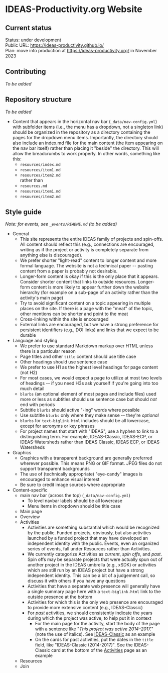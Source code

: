 # IDEAS-Productivity.org Website

## Current status
Status: under development
<br>
Public URL: https://ideas-productivity.github.io/
<br>
Plan: move into production at https://ideas-productivity.org/ in November 2023

## Contributing

*To be added*

## Repository structure

*To be added*

* Content that appears in the horizontal nav bar (`_data/nav-config.yml`) with subfolder items (i.e., the menu has a dropdown, not a singleton link) should be organized in the repository as a directory containing the pages for the dropdown menu items.  Importantly, the directory should also include an index.md file for the main content (the item appearing on the nav bar itself) rather than placing it "beside" the directory.  This will allow the breadcrumbs to work properly. In other words, something like this:
    - `resources/index.md`
    - `resources/item1.md`
    - `resources/item2.md`
<br>rather than<br>
    - `resources.md`
    - `resources/item1.md`
    - `resources/item2.md`

## Style guide

*Note: for events, see `_events/README.md` (to be added)*

* General
    * This site represents the entire IDEAS family of projects and spin-offs.  All content should reflect this (e.g., connections are encouraged, writing as if the project or activity is completely separate from anything else is discouraged).
    * We prefer shorter "light-read" content to longer content and more formal language.  The website is not a technical paper -- pasting content from a paper is probably not desirable.
    * Longer-form content is okay if this is the only place that it appears. Consider shorter content that links to outside resources.  Longer-form content is more likely to appear further down the website hierarchy (for example on a sub-page of an activity rather than the activity's main page)
    * Try to avoid significant content on a topic appearing in multiple places on the site.  If there is a page with the "meat" of the topic, other mentions can be shorter and point to the meat
    * Cross-linking within the site is encouraged
    * External links are encouraged, but we have a strong preference for persistent identifiers (e.g., DOI links) and links that we expect to be durable
* Language and styling
    * We prefer to use standard Markdown markup over HTML unless there is a particular reason
    * Page titles and other `title` content should use title case
    * Other headings should use sentence case
    * We prefer to use H1 as the highest level headings for page content (not H2)
    * For most cases, we would expect a page to utilize at most two levels of headings -- if you need H3s ask yourself if you're going into too much detail
    * `blurbs` (an optional element of most pages and include files) used more or less as subtitles should use sentence case but should *not* end with periods
    * Subtitle `blurbs` should active "-ing" words where possible
    * Use subtitle `blurbs` only where they make sense -- they're *optional*
    * `blurbs` for `text-biglink.html` includes should be all lowercase, except for acronyms or key phrases
    * For project names that start with "IDEAS", use a hyphen to link to a distinguishing term.  For example, IDEAS-Classic, IDEAS-ECP, or IDEAS-Watersheds rather than IDEAS Classic, IDEAS ECP, or IDEAS Watersheds
* Graphics
    * Graphics with a transparent background are generally preferred wherever possible.  This means PNG or GIF format.  JPEG files do not support transparent backgrounds
    * The use of (technically appropriate) "eye-candy" images is encouraged to enhance visual interest
    * Be sure to credit image sources where appropriate
* Content-specific
    * main nav bar (across the top) (`_data/nav-config.yml`)
        * To level navbar labels should be all lowercase
        * Menu items in dropdown should be title case
    * Main page
    * Overview
    * Activities
        * Activities are something substantial which would be recognized by the public. Funded projects, obviously, but also activities launched by a funded project that may have developed an independent identity with the public.  Events, even an organized series of events, fall under Resources rather than Activities.
        * We currently categorize Activities as *current*, *spin offs*, and *past*.  Spin offs may be separate projects that were actually spun out of another project in the IDEAS umbrella (e.g., xSDK) or activities which are still run by an IDEAS project but have a strong independent identity.  This can be a bit of a judgement call, so discuss it with others if you have any questions
        * Activities that have a separate web presence will generally have a single summary page here with a `text-biglink.html` link to the outside presence at the bottom
        * Activities for which this is the only web presence are encouraged to provide more extensive content (e.g., IDEAS-Classic)
        * For *past* activities, we should consistently indicate the years during which the project was active, to help put it in context
            * For the main page for the activity, start the body of the page with a sentence like "*This project was active 2014–2017.*" (note the use of italics).  See [IDEAS-Classic](https://ideas-productivity.github.io/activities/ideas-classic/) as an example
            * On the cards for past activities, put the dates in the `title` field, like "IDEAS-Classic (2014-2017)".  See the IDEAS-Classic card at the bottom of the [Activities](https://ideas-productivity.github.io/activities/) page as an example
    * Resources
    * Join
